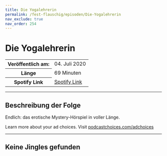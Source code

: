 ```yaml
---
title: Die Yogalehrerin
permalink: /fest-flauschig/episoden/Die-Yogalehrerin
nav_exclude: true
nav_order: 254
---
```


# Die Yogalehrerin
<table class="resp-table dcf-table dcf-table-responsive dcf-table-bordered dcf-table-striped dcf-w-100%">
                    <tbody>
                        <tr>
                            <th scope="row">Veröffentlich am:</th>
                            <td data-label="Veröffentlich am:">04. Juli 2020</td>
                        </tr>
                        <tr>
                            <th scope="row">Länge </th>
                            <td data-label="Länge ">69 Minuten</td>
                        </tr><tr>
                                <th scope="row">Spotify Link</th>
                                <td data-label="Spotify Link"><a href="https://open.spotify.com/episode/1Y8rwX8Tq48p9NBwExgp1k">Spotify Link</a></td>
                            </tr></tbody>
                </table>

***

## Beschreibung der Folge

<div>
<p>Endlich: das erotische Mystery-Hörspiel in voller Länge.</p><p> </p><p>Learn more about your ad choices. Visit <a href="https://podcastchoices.com/adchoices">podcastchoices.com/adchoices</a></p>  
</div>

***

## Keine Jingles gefunden